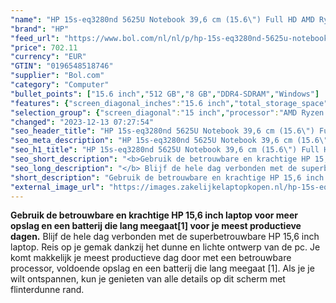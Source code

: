 ```yaml
---
"name": "HP 15s-eq3280nd 5625U Notebook 39,6 cm (15.6\") Full HD AMD Ryzen™ 5 8 GB DDR4-SDRAM 512 GB SSD Wi-Fi 5 (802.11ac) Windows 11 Home Zilver"
"brand": "HP"
"feed_url": "https://www.bol.com/nl/nl/p/hp-15s-eq3280nd-5625u-notebook-39-6-cm-full-hd-amd-ryzen-5-8-gb-ddr4-sdram-512-gb-ssd-wi-fi-5-windows-11-home-zilver/9300000093416185"
"price": 702.11
"currency": "EUR"
"GTIN": "0196548518746"
"supplier": "Bol.com"
"category": "Computer"
"bullet_points": ["15.6 inch","512 GB","8 GB","DDR4-SDRAM","Windows"]
"features": {"screen_diagonal_inches":"15.6 inch","total_storage_space":"512 GB","memory_size":"8 GB","memory_type":"DDR4-SDRAM","operating_system":"Windows"}
"selection_group": {"screen_diagonal":"15 inch","processor":"AMD Ryzen 5","changed_price_past_3_days":false,"product_family":"HP 15s"}
"changed": "2023-12-13 07:27:54"
"seo_header_title": "HP 15s-eq3280nd 5625U Notebook 39,6 cm (15.6\") Full HD AMD Ryzen™ 5 8 GB DDR4-SDRAM 512 GB SSD Wi-Fi 5 (802.11ac) Windows 11 Home Zilver"
"seo_meta_description": "HP 15s-eq3280nd 5625U Notebook 39,6 cm (15.6\") Full HD AMD Ryzen™ 5 8 GB DDR4-SDRAM 512 GB SSD Wi-Fi 5 (802.11ac) Windows 11 Home Zilver"
"seo_h1_title": "HP 15s-eq3280nd 5625U Notebook 39,6 cm (15.6\") Full HD AMD Ryzen™ 5 8 GB DDR4-SDRAM 512 GB SSD Wi-Fi 5 (802.11ac) Windows 11 Home Zilver"
"seo_short_description": "<b>Gebruik de betrouwbare en krachtige HP 15,6 inch laptop voor meer opslag en een batterij die lang meegaat[1] voor je meest productieve dagen."
"seo_long_description": "</b> Blijf de hele dag verbonden met de superbetrouwbare HP 15,6 inch laptop. Reis op je gemak dankzij het dunne en lichte ontwerp van de pc. Je komt makkelijk je meest productieve dag door met een betrouwbare processor, voldoende opslag en een batterij die lang meegaat [1]. Als je je wilt ontspannen, kun je genieten van alle details op dit scherm met flinterdunne rand."
"short_description": "Gebruik de betrouwbare en krachtige HP 15,6 inch laptop voor meer opslag en een batterij die lang meegaat[1] voor je meest productieve dagen. Blijf de hele dag verbonden met de superbetrouwbare HP 15,6 inch laptop. Reis op je gemak dankzij het dunne en lichte ontwerp van de pc. Je komt makkelijk je meest productieve dag door met een betrouwbare processor, voldoende opslag en een batterij die lang meegaat [1]. Als je je wilt ontspannen, kun je genieten van alle details op dit scherm met flinterdunne rand."
"external_image_url": "https://images.zakelijkelaptopkopen.nl/hp-15s-eq3280nd-5625u-notebook-39-6-cm-full-hd-amd-ryzen-5-8-gb-ddr4-sdram-512-gb-ssd-wi-fi-5-windows-11-home-zilver.webp"
---
```


<b>Gebruik de betrouwbare en krachtige HP 15,6 inch laptop voor meer opslag en een batterij die lang meegaat[1] voor je meest productieve dagen.</b> Blijf de hele dag verbonden met de superbetrouwbare HP 15,6 inch laptop. Reis op je gemak dankzij het dunne en lichte ontwerp van de pc. Je komt makkelijk je meest productieve dag door met een betrouwbare processor, voldoende opslag en een batterij die lang meegaat [1]. Als je je wilt ontspannen, kun je genieten van alle details op dit scherm met flinterdunne rand.